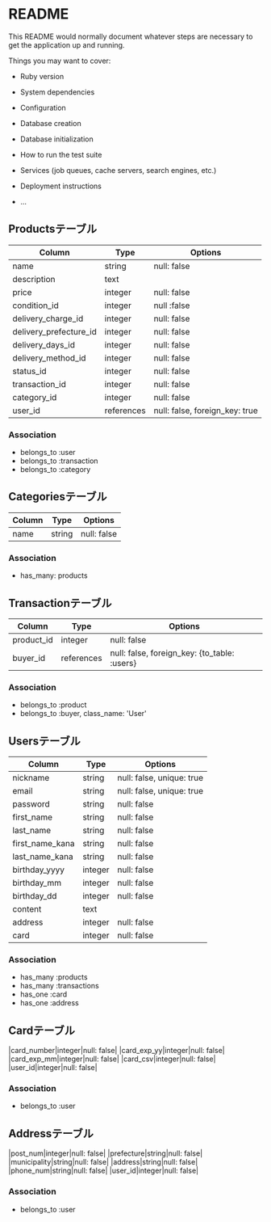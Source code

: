 # README

This README would normally document whatever steps are necessary to get the
application up and running.

Things you may want to cover:

* Ruby version

* System dependencies

* Configuration

* Database creation

* Database initialization

* How to run the test suite

* Services (job queues, cache servers, search engines, etc.)

* Deployment instructions

* ...


## Productsテーブル
|Column|Type|Options|
|------|----|-------|
|name|string|null: false|
|description|text||
|price|integer|null: false|
|condition_id|integer|null :false|
|delivery_charge_id|integer|null: false|
|delivery_prefecture_id|integer|null: false|
|delivery_days_id|integer|null: false|
|delivery_method_id|integer|null: false|
|status_id|integer|null: false|
|transaction_id|integer|null: false|
|category_id|integer|null: false|
|user_id|references|null: false, foreign_key: true|
### Association
- belongs_to :user
- belongs_to :transaction
- belongs_to :category

## Categoriesテーブル
|Column|Type|Options|
|------|----|-------|
|name|string|null: false|
### Association
- has_many: products

## Transactionテーブル
|Column|Type|Options|
|------|----|-------|
|product_id|integer|null: false|
|buyer_id|references|null: false, foreign_key: {to_table: :users}|
### Association
- belongs_to :product
- belongs_to :buyer, class_name: 'User'

## Usersテーブル
|Column|Type|Options|
|------|----|-------|
|nickname|string|null: false, unique: true|
|email|string|null: false, unique: true|
|password|string|null: false|
|first_name|string|null: false|
|last_name|string|null: false|
|first_name_kana|string|null: false|
|last_name_kana|string|null: false|
|birthday_yyyy|integer|null: false|
|birthday_mm|integer|null: false|
|birthday_dd|integer|null: false|
|content|text||
|address|integer|null: false|
|card|integer|null: false|
### Association
- has_many :products
- has_many :transactions
- has_one :card
- has_one :address

## Cardテーブル
|card_number|integer|null: false|
|card_exp_yy|integer|null: false|
|card_exp_mm|integer|null: false|
|card_csv|integer|null: false|
|user_id|integer|null: false|
### Association
- belongs_to :user

## Addressテーブル
|post_num|integer|null: false|
|prefecture|string|null: false|
|municipality|string|null: false|
|address|string|null: false|
|phone_num|string|null: false|
|user_id|integer|null: false|
### Association
- belongs_to :user